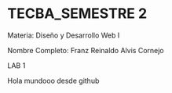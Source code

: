 # TECBA_SEMESTRE 2
Materia: Diseño y Desarrollo Web I

Nombre Completo:  Franz Reinaldo Alvis Cornejo

LAB 1


Hola mundooo desde github
